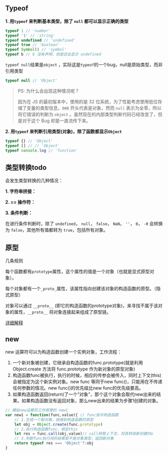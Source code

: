 ## Typeof

**1.  用`typeof` 来判断基本类型，除了 `null` 都可以显示正确的类型** 

```javascript
typeof 1 // 'number'
typeof '1' // 'string'
typeof undefined // 'undefined'
typeof true // 'boolean'
typeof Symbol() // 'symbol'
typeof b // b 没有声明，但是还会显示 undefined
```

`typeof null`结果是`object` ，实际这是`typeof`的一个bug，null是原始类型，而非引用类型

```javascript
typeof null // 'Object'
```

> PS: 为什么会出现这种情况呢？
>
> 因为在 JS 的最初版本中，使用的是 32 位系统，为了性能考虑使用低位存储了变量的类型信息，`000` 开头代表是对象，然而 `null` 表示为全零，所以将它错误的判断为 `object` 。虽然现在的内部类型判断代码已经改变了，但是对于这个 Bug 却是一直流传下来。

**2. 用`typeof` 来判断引用类型(对象)，除了函数都显示`Object`**

```javascript
typeof {} // 'Object'
typeof [] // // 'Object'
typeof console.log // 'function'
```

## 类型转换todo

会发生类型转换的几种情况：

**1. 字符串拼接：**

**2. == 操作符：**

**3. 条件判断：**

在进行条件判断时，除了 `undefined`， `null`， `false`， `NaN`， `''`， `0`， `-0` 会转换为 `false`，其他所有值都转为 `true`，包括所有对象。

## 原型

几条规则

每个函数都有`prototype`属性，这个属性的值是一个对象（也就是显式原型对象）。

每个对象都有一个`_proto_`属性，该属性指向创建该对象的构造函数的原型。（隐式原型）

对象可以通过 `__proto__` (即它的构造函数的prototype对象)，来寻找不属于该对象的属性，`__proto__` 将对象连接起来组成了原型链。

[详细解释](https://github.com/KieSun/Dream/issues/2)

## new

new  运算符可以为构造函数创建一个实例对象，工作流程：

1. 一个新对象被创建，它继承自构造函数的func.prototype(就是利用 Object.create 方法将 func.prototype 作为新对象的原型对象)
2. 构造函数func被执行，执行的时候，相应的传参会被传入，同时上下文(this)会被指定为这个新实例对象。new func 等同于new func()，只能用在不传递任何参数的情况。new func()的优先级比new func的优先级要高。
3. 如果构造函数返回(return)了一个“对象”，那个这个对象会取代new出来的结果。如果构造函数没有返回对象，那么new出来的结果为步骤1创建的对象。

```javascript
// 模拟new运算符工作原理的 new1
var new1 = function(func,value){ // func指令构造函数
    // 1.生成一个新对象，链接到构造函数的原型
    let obj = Object.create(func.prototype)
    // 2.执行构造函数func，绑定this
    let res = func.call(obj,value)// call转移上下文，将其转成新创建的o
    // 3.判断func执行完的结果是不是对象类型，返回新对象
    return typeof res === 'Object'?:obj
}
```

